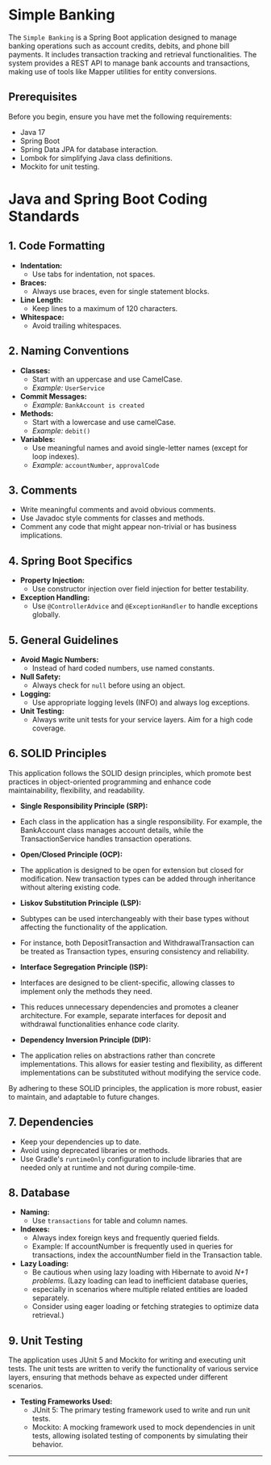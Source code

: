 # Simple Banking 

The `Simple Banking` is a Spring Boot application designed to manage banking operations 
such as account credits, debits, and phone bill payments. It includes transaction tracking 
and retrieval functionalities. The system provides a REST API to manage bank accounts 
and transactions, making use of tools like Mapper utilities for entity conversions.

## Prerequisites

Before you begin, ensure you have met the following requirements:

- Java 17
- Spring Boot
- Spring Data JPA for database interaction.
- Lombok for simplifying Java class definitions.
- Mockito for unit testing.

# Java and Spring Boot Coding Standards
## 1. Code Formatting

- **Indentation:**
    - Use tabs for indentation, not spaces.
- **Braces:**
    - Always use braces, even for single statement blocks.
- **Line Length:**
    - Keep lines to a maximum of 120 characters.
- **Whitespace:**
    - Avoid trailing whitespaces.

## 2. Naming Conventions

- **Classes:**
    - Start with an uppercase and use CamelCase.
    - *Example:* `UserService`
- **Commit Messages:**
    - *Example:* `BankAccount is created`
- **Methods:**
    - Start with a lowercase and use camelCase.
    - *Example:* `debit()`
- **Variables:**
    - Use meaningful names and avoid single-letter names (except for loop indexes).
    - *Example:* `accountNumber`, `approvalCode`

## 3. Comments

- Write meaningful comments and avoid obvious comments.
- Use Javadoc style comments for classes and methods.
- Comment any code that might appear non-trivial or has business implications.

## 4. Spring Boot Specifics

- **Property Injection:**
    - Use constructor injection over field injection for better testability.
- **Exception Handling:**
    - Use `@ControllerAdvice` and `@ExceptionHandler` to handle exceptions globally.

## 5. General Guidelines

- **Avoid Magic Numbers:**
    - Instead of hard coded numbers, use named constants.
- **Null Safety:**
    - Always check for `null` before using an object.
- **Logging:**
    - Use appropriate logging levels (INFO) and always log exceptions.
- **Unit Testing:**
    - Always write unit tests for your service layers. Aim for a high code coverage.

## 6. SOLID Principles
     
This application follows the SOLID design principles, which promote best practices in object-oriented programming and enhance code maintainability, flexibility, and readability.

- **Single Responsibility Principle (SRP):** 
- Each class in the application has a single responsibility. For example, the BankAccount class manages account details, while the TransactionService handles transaction operations.

- **Open/Closed Principle (OCP):** 
- The application is designed to be open for extension but closed for modification. New transaction types can be added through inheritance without altering existing code. 

- **Liskov Substitution Principle (LSP):**
- Subtypes can be used interchangeably with their base types without affecting the functionality of the application. 
- For instance, both DepositTransaction and WithdrawalTransaction can be treated as Transaction types, ensuring consistency and reliability.

- **Interface Segregation Principle (ISP):**
- Interfaces are designed to be client-specific, allowing classes to implement only the methods they need. 
- This reduces unnecessary dependencies and promotes a cleaner architecture. For example, separate interfaces for deposit and withdrawal functionalities enhance code clarity.

- **Dependency Inversion Principle (DIP):**
- The application relies on abstractions rather than concrete implementations. This allows for easier testing and flexibility, as different implementations can be substituted without modifying the service code.

By adhering to these SOLID principles, the application is more robust, easier to maintain, and adaptable to future changes.
## 7. Dependencies

- Keep your dependencies up to date.
- Avoid using deprecated libraries or methods.
- Use Gradle's `runtimeOnly` configuration to include libraries that are needed only at runtime and not during compile-time.

## 8. Database

- **Naming:**
    - Use `transactions` for table and column names.
- **Indexes:**
    - Always index foreign keys and frequently queried fields.
    - Example: If accountNumber is frequently used in queries for transactions, 
     index the accountNumber field in the Transaction table.
- **Lazy Loading:**
    - Be cautious when using lazy loading with Hibernate to avoid _N+1 problems_. 
     (Lazy loading can lead to inefficient database queries, 
    - especially in scenarios where multiple related entities are loaded separately. 
    - Consider using eager loading or fetching strategies to optimize data retrieval.)

## 9. Unit Testing

The application uses JUnit 5 and Mockito for writing and executing unit tests. The unit tests are written to verify 
the functionality of various service layers, ensuring that methods behave as expected under different scenarios.

- **Testing Frameworks Used:**
  - JUnit 5: The primary testing framework used to write and run unit tests.
  - Mockito: A mocking framework used to mock dependencies in unit tests, allowing isolated testing of components by simulating their behavior.
---
